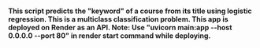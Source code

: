 #### This script predicts the "keyword" of a course from its title using logistic regression. This is a multiclass classification problem. This app is deployed on Render as an API. Note: Use "uvicorn main:app --host 0.0.0.0 --port 80" in render start command while deploying.
